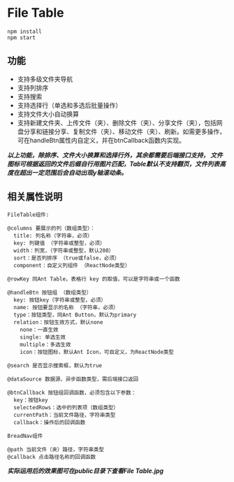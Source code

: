# File Table

```
npm install
npm start
```
## 功能
* 支持多级文件夹导航
* 支持列排序
* 支持搜索
* 支持选择行（单选和多选后批量操作）
* 支持文件大小自动换算
* 支持新建文件夹、上传文件（夹）、删除文件（夹）、分享文件（夹），包括网盘分享和链接分享、复制文件（夹）、移动文件（夹）、刷新。如需更多操作，可在handleBtn属性内自定义，并在btnCallback函数内实现。

***以上功能，除排序、文件大小换算和选择行外，其余都需要后端接口支持，
文件图标可根据返回的文件后缀自行用图片匹配，Table默认不支持翻页，文件列表高度在超出一定范围后会自动出现y轴滚动条。***

## 相关属性说明

```
FileTable组件:

@columns 要展示的列（数组类型）：
  title: 列名称（字符串，必须）
  key: 列键值 （字符串或整型，必须）
  width：列宽，（字符串或整型，默认200）
  sort：是否列排序 （true或false，必须）
  component：自定义列组件 （ReactNode类型）

@rowKey 同Ant Table，表格行 key 的取值，可以是字符串或一个函数

@handleBtn 按钮组 （数组类型）
  key: 按钮key（字符串或整型，必须）
  name: 按钮要显示的名称 （字符串，必须）
  type：按钮类型，同Ant Button，默认为primary
  relation：按钮生效方式，默认none
    none：一直生效
    single: 单选生效
    multiple：多选生效
    icon：按钮图标，默认Ant Icon，可自定义，为ReactNode类型

@search 是否显示搜索框，默认为true

@dataSource 数据源，异步函数类型，需后端接口返回

@btnCallback 按钮组回调函数，必须包含以下参数：
  key：按钮key
  selectedRows：选中的列表项（数组类型）
  currentPath：当前文件路径，字符串类型
  callback：操作后的回调函数

BreadNav组件

@path 当前文件（夹）路径，字符串类型
@callback 点击路径名称的回调函数
 ```

 ***实际运用后的效果图可在public目录下查看File Table.jpg***
